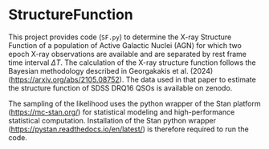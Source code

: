# StructureFunction

This project provides code (`SF.py`) to determine the X-ray Structure Function of a population of Active Galactic Nuclei (AGN) for which two epoch X-ray observations are available and are separated by rest frame time interval $\Delta T$. The calculation of the X-ray structure function follows the Bayesian methodology described in Georgakakis et al. (2024) (https://arxiv.org/abs/2105.08752). The data used in that paper to estimate the structure function of SDSS DRQ16 QSOs is available on zenodo.

The sampling of the likelihood uses the python wrapper of the Stan platform (https://mc-stan.org/) for statistical modeling and high-performance statistical computation. Installation of the Stan python wrapper (https://pystan.readthedocs.io/en/latest/) is therefore required to run the code. 